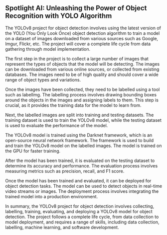 ## Spotlight AI: Unleashing the Power of Object Recognition with YOLO Algorithm
 
The YOLOv8 project for object detection involves using the latest version of the YOLO (You Only Look Once) object detection algorithm to train a model on a dataset of images downloaded from various sources such as Google, Imgur, Flickr, etc. The project will cover a complete life cycle from data gathering through model implementation.

The first step in the project is to collect a large number of images that represent the types of objects that the model will be detecting. The images can be downloaded from various online sources, or collected from existing databases. The images need to be of high quality and should cover a wide range of object types and variations.

Once the images have been collected, they need to be labelled using a tool such as labelImg. The labelling process involves drawing bounding boxes around the objects in the images and assigning labels to them. This step is crucial, as it provides the training data for the model to learn from.

Next, the labelled images are split into training and testing datasets. The training dataset is used to train the YOLOv8 model, while the testing dataset is used to evaluate the performance of the model.

The YOLOv8 model is trained using the Darknet framework, which is an open-source neural network framework. The framework is used to build and train the YOLOv8 model on the labelled images. The model is trained on the GPU for faster training.

After the model has been trained, it is evaluated on the testing dataset to determine its accuracy and performance. The evaluation process involves measuring metrics such as precision, recall, and F1 score.

Once the model has been trained and evaluated, it can be deployed for object detection tasks. The model can be used to detect objects in real-time video streams or images. The deployment process involves integrating the trained model into a production environment.

In summary, the YOLOv8 project for object detection involves collecting, labelling, training, evaluating, and deploying a YOLOv8 model for object detection. The project follows a complete life cycle, from data collection to model deployment, and requires a range of skills, including data collection, labelling, machine learning, and software development.
